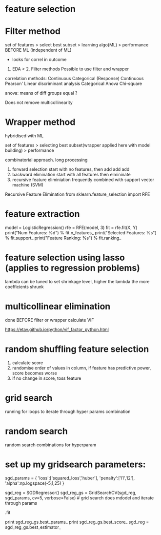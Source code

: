 # feature selection
# Filter method
set of features > select best subset > learning algo(ML) > performance
BEFORE ML (independent of ML)
 
- looks for correl in outcome

1. EDA > 2. Filter methods
Possible to use filter and wrapper

correlation methods:
				Continuous	Categorical (Response)
Continuous		Pearson'	Linear discriminant analysis
Categorical		Anova		Chi-square

anova: means of diff groups equal ?

Does not remove multicollinearity

# Wrapper method
hybridised with ML

set of features > selecting best subset(wrapper applied here with model building) > performance

combinatorial approach. long processing

1. forward selection 
start with no features, then add add add
2. backward elimination
start with all features then elmininate
3. recursive feature eliminiation
frequently combined with support vector machine (SVM)


Recursive Feature Elimination
from sklearn.feature_selection import RFE

# feature extraction 
model = LogisticRegression() 
rfe = RFE(model, 3)
fit = rfe.fit(X, Y) 
print("Num Features: %d") % fit.n_features_ 
print("Selected Features: %s") % fit.support_ 
print("Feature Ranking: %s") % fit.ranking_

# feature selection using lasso (applies to regression problems)
lambda can be tuned to set shrinkage level, higher the lambda the more coefficients shrunk

# multicollinear elimination
done BEFORE filter or wrapper
calculate VIF

https://etav.github.io/python/vif_factor_python.html

# random shuffling feature selection
1. calculate score
2. randomise order of values in column, if feature has predictive power, score becomes worse
3. if no change in score, toss feature

# grid search
running for loops to iterate through hyper params combination

# random search 
random search combinations for hyperparam

# set up my gridsearch parameters:
sgd_params = {
    'loss':['squared_loss','huber'],
    'penalty':['l1','l2'],
    'alpha':np.logspace(-5,1,25)
}

sgd_reg = SGDRegressor()
sgd_reg_gs = GridSearchCV(sgd_reg, sgd_params, cv=5, verbose=False) # grid search does mdodel and iterate through params

.fit

print sgd_reg_gs.best_params_
print sgd_reg_gs.best_score_
sgd_reg = sgd_reg_gs.best_estimator_